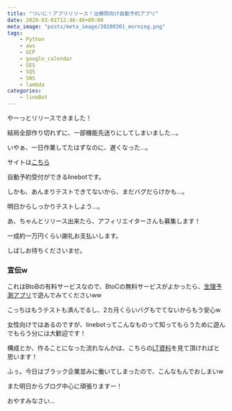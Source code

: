 ```yaml
---
title: "ついに！アプリリリース！治療院向け自動予約アプリ"
date: 2020-03-01T12:46:48+09:00
meta_image: "posts/meta_image/20200301_morning.png"
tags: 
    - Python
    - aws
    - GCP
    - google_calendar
    - SES
    - SQS
    - SNS
    - lambda
categories: 
    - lineBot
---
```


やーっとリリースできました！

結局全部作り切れずに、一部機能先送りにしてしまいました…。

いやぁ、一日作業してたはずなのに、遅くなった…。

サイトは[こちら](https://encr.jp/chiro/)

自動予約受付ができるlinebotです。

しかも、あんまりテストできてないから、まだバグだらけかも…。

明日からしっかりテストしよう…。

あ、ちゃんとリリース出来たら、アフィリエイターさんも募集します！

一成約一万円くらい謝礼お支払いします。

しばしお待ちくださいませ。

### 宣伝w

これはBtoBの有料サービスなので、BtoCの無料サービスがよかったら、[生理予測アプリ](https://encr.jp/blue/)で遊んでみてくださいww

こっちはもうテストも済んでるし、2カ月くらいバグもでてないからもう安心w

女性向けではあるのですが、linebotってこんなものって知ってもらうために遊んでもらう分には大歓迎です！

構成とか、作ることになった流れなんかは、こちらの[LT資料](../20200221_night/)を見て頂ければと思います！

ふぅ。今日はブラック企業並みに働いてしまったので、こんなもんでおしまいw

また明日からブログ中心に頑張りますー！

おやすみなさい…